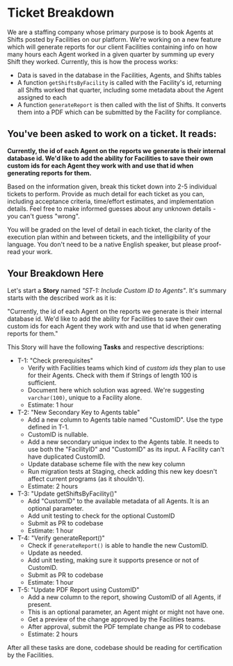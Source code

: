 # Ticket Breakdown
We are a staffing company whose primary purpose is to book Agents at Shifts posted by Facilities on our platform. We're working on a new feature which will generate reports for our client Facilities containing info on how many hours each Agent worked in a given quarter by summing up every Shift they worked. Currently, this is how the process works:

- Data is saved in the database in the Facilities, Agents, and Shifts tables
- A function `getShiftsByFacility` is called with the Facility's id, returning all Shifts worked that quarter, including some metadata about the Agent assigned to each
- A function `generateReport` is then called with the list of Shifts. It converts them into a PDF which can be submitted by the Facility for compliance.

## You've been asked to work on a ticket. It reads:

**Currently, the id of each Agent on the reports we generate is their internal database id. We'd like to add the ability for Facilities to save their own custom ids for each Agent they work with and use that id when generating reports for them.**


Based on the information given, break this ticket down into 2-5 individual tickets to perform. Provide as much detail for each ticket as you can, including acceptance criteria, time/effort estimates, and implementation details. Feel free to make informed guesses about any unknown details - you can't guess "wrong".


You will be graded on the level of detail in each ticket, the clarity of the execution plan within and between tickets, and the intelligibility of your language. You don't need to be a native English speaker, but please proof-read your work.

## Your Breakdown Here

Let's start a **Story** named *"ST-1: Include Custom ID to Agents"*. It's summary starts with the described work as it is:

"Currently, the id of each Agent on the reports we generate is their internal database id. We'd like to add the ability for Facilities to save their own custom ids for each Agent they work with and use that id when generating reports for them."

This Story will have the following **Tasks** and respective descriptions:

- T-1: "Check prerequisites"
  - Verify with Facilities teams which kind of *custom ids* they plan to use for their Agents. Check with them if Strings of length 100 is sufficient.
  - Document here which solution was agreed. We're suggesting `varchar(100)`, unique to a Facility alone.
  - Estimate: 1 hour
- T-2: "New Secondary Key to Agents table"
  - Add a new column to Agents table named "CustomID". Use the type defined in T-1.
  - CustomID is nullable.
  - Add a new secondary unique index to the Agents table. It needs to use both the "FacilityID" and "CustomID" as its input. A Facility can't have duplicated CustomID.
  - Update database scheme file with the new key column
  - Run migration tests at Staging, check adding this new key doesn't affect current programs (as it shouldn't).
  - Estimate: 2 hours
- T-3: "Update getShiftsByFacility()"
  - Add "CustomID" to the available metadata of all Agents. It is an optional parameter.
  - Add unit testing to check for the optional CustomID
  - Submit as PR to codebase
  - Estimate: 1 hour
- T-4: "Verify generateReport()"
  - Check if `generateReport()` is able to handle the new CustomID.
  - Update as needed.
  - Add unit testing, making sure it supports presence or not of CustomID.
  - Submit as PR to codebase
  - Estimate: 1 hour
- T-5: "Update PDF Report using CustomID"
  - Add a new column to the report, showing CustomID of all Agents, if present.
  - This is an optional parameter, an Agent might or might not have one.
  - Get a preview of the change approved by the Facilities teams.
  - After approval, submit the PDF template change as PR to codebase
  - Estimate: 2 hours

After all these tasks are done, codebase should be reading for certification by the Facilities.
